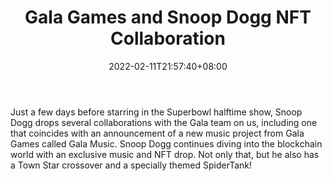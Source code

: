﻿---
title: "Gala Games and Snoop Dogg NFT Collaboration"
date: 2022-02-11T21:57:40+08:00
lastmod: 2022-02-11T16:45:40+08:00
draft: false
authors: ["Martin"]
description: "Just a few days before starring in the Superbowl halftime show, Snoop Dogg drops several collaborations with the Gala team on us, including one that coincides with an announcement of a new music project from Gala Games called Gala Music. Snoop Dogg continues diving into the blockchain world with an exclusive music and NFT drop. Not only that, but he also has a Town Star crossover and a specially themed SpiderTank!"
featuredImage: "gala-games-and-snoop-dogg-nft-collaboration.jpg"
tags: ["Strategy Games","Play to Earn"]
categories: ["news"]
news: ["Strategy Games"]
weight: 
lightgallery: true
pinned: false
recommend: false
recommend1: false
---

Just a few days before starring in the Superbowl halftime show, Snoop Dogg drops several collaborations with the Gala team on us, including one that coincides with an announcement of a new music project from Gala Games called Gala Music. Snoop Dogg continues diving into the blockchain world with an exclusive music and NFT drop. Not only that, but he also has a Town Star crossover and a specially themed SpiderTank!

<!--more-->

